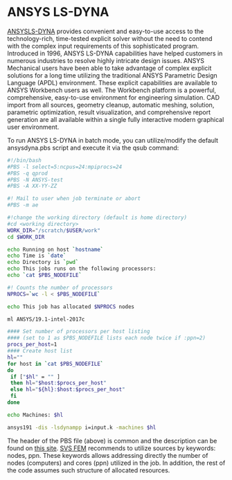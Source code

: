 # ANSYS LS-DYNA

[ANSYSLS-DYNA][a] provides convenient and easy-to-use access to the technology-rich, time-tested explicit solver without the need to contend with the complex input requirements of this sophisticated program. Introduced in 1996, ANSYS LS-DYNA capabilities have helped customers in numerous industries to resolve highly intricate design issues. ANSYS Mechanical users have been able to take advantage of complex explicit solutions for a long time utilizing the traditional ANSYS Parametric Design Language (APDL) environment. These explicit capabilities are available to ANSYS Workbench users as well. The Workbench platform is a powerful, comprehensive, easy-to-use environment for engineering simulation. CAD import from all sources, geometry cleanup, automatic meshing, solution, parametric optimization, result visualization, and comprehensive report generation are all available within a single fully interactive modern graphical user environment.

To run ANSYS LS-DYNA in batch mode, you can utilize/modify the default ansysdyna.pbs script and execute it via the qsub command:

```bash
#!/bin/bash
#PBS -l select=5:ncpus=24:mpiprocs=24
#PBS -q qprod
#PBS -N ANSYS-test
#PBS -A XX-YY-ZZ

#! Mail to user when job terminate or abort
#PBS -m ae

#!change the working directory (default is home directory)
#cd <working directory>
WORK_DIR="/scratch/$USER/work"
cd $WORK_DIR

echo Running on host `hostname`
echo Time is `date`
echo Directory is `pwd`
echo This jobs runs on the following processors:
echo `cat $PBS_NODEFILE`

#! Counts the number of processors
NPROCS=`wc -l < $PBS_NODEFILE`

echo This job has allocated $NPROCS nodes

ml ANSYS/19.1-intel-2017c

#### Set number of processors per host listing
#### (set to 1 as $PBS_NODEFILE lists each node twice if :ppn=2)
procs_per_host=1
#### Create host list
hl=""
for host in `cat $PBS_NODEFILE`
do
 if ["$hl" = "" ]
 then hl="$host:$procs_per_host"
 else hl="${hl}:$host:$procs_per_host"
 fi
done

echo Machines: $hl

ansys191 -dis -lsdynampp i=input.k -machines $hl
```

The header of the PBS file (above) is common and the description can be found on [this site][1]. [SVS FEM][b] recommends to utilize sources by keywords: nodes, ppn. These keywords allows addressing directly the number of nodes (computers) and cores (ppn) utilized in the job. In addition, the rest of the code assumes such structure of allocated resources.

[1]: ../../../general/job-submission-and-execution.md

[a]: http://www.ansys.com/products/structures/ansys-ls-dyna
[b]: http://www.svsfem.cz
